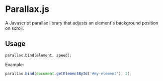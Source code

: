 # Parallax.js

A Javascript parallax library that adjusts an element's background position on scroll.

## Usage

`parallax.bind(element, speed);`

Example:
```javascript
parallax.bind(document.getElementById('#my-element'), 2);
```
